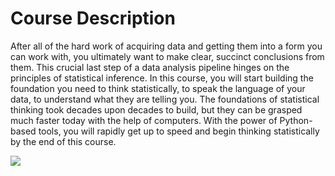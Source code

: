 # Course Description
After all of the hard work of acquiring data and getting them into a form you can work with, you ultimately want to make clear, succinct conclusions from them. This crucial last step of a data analysis pipeline hinges on the principles of statistical inference. In this course, you will start building the foundation you need to think statistically, to speak the language of your data, to understand what they are telling you. The foundations of statistical thinking took decades upon decades to build, but they can be grasped much faster today with the help of computers. With the power of Python-based tools, you will rapidly get up to speed and begin thinking statistically by the end of this course.

<img src = 'https://assets.datacamp.com/production/course_1549/shields/original/shield_image_course_1549_20180205-12-1f6v5e9?1517858659'>
